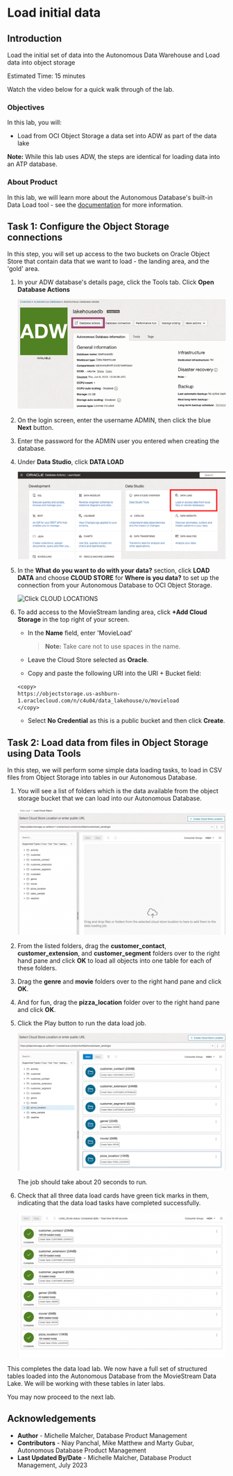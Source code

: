 # Load initial data

## Introduction

Load the initial set of data into the Autonomous Data Warehouse and Load data into object storage

Estimated  Time: 15 minutes

Watch the video below for a quick walk through of the lab.

[](youtube:0j5B2ePXvEE)

### Objectives

In this lab, you will:
* Load from OCI Object Storage a data set into ADW as part of the data lake

**Note:** While this lab uses ADW, the steps are identical for loading data into an ATP database.

### About Product

In this lab, we will learn more about the Autonomous Database's built-in Data Load tool - see the [documentation](https://docs.oracle.com/en/cloud/paas/autonomous-database/adbsa/data-load.html#GUID-E810061A-42B3-485F-92B8-3B872D790D85) for more information.

## Task 1: Configure the Object Storage connections

In this step, you will set up access to the two buckets on Oracle Object Store that contain data that we want to load - the landing area, and the 'gold' area.

1. In your ADW database's details page, click the Tools tab. Click **Open Database Actions**

	  ![Click Tools, then Database Actions](./images/dbactions1.png " ")

2. On the login screen, enter the username ADMIN, then click the blue **Next** button.

3. Enter the password for the ADMIN user you entered when creating the database.

4. Under **Data Studio**, click **DATA LOAD**

    ![Click DATA LOAD](./images/dataload.png " ")

5. In the **What do you want to do with your data?** section, click **LOAD DATA** and choose **CLOUD STORE** for **Where is you data?** to set up the connection from your Autonomous Database to OCI Object Storage.

    ![Click CLOUD LOCATIONS](./images/cloudlocations.png " ")

6. To add access to the MovieStream landing area, click **+Add Cloud Storage** in the top right of your screen.

    - In the **Name** field, enter 'MovieLoad'
        > **Note:** Take care not to use spaces in the name.

    - Leave the Cloud Store selected as **Oracle**.
    - Copy and paste the following URI into the URI + Bucket field:
    ```
    <copy>
    https://objectstorage.us-ashburn-1.oraclecloud.com/n/c4u04/data_lakehouse/o/movieload
    </copy>
    ```
    - Select **No Credential** as this is a public bucket and then click **Create**.

## Task 2: Load data from files in Object Storage using Data Tools

In this step, we will perform some simple data loading tasks, to load in CSV files from Object Storage into tables in our Autonomous Database.

1. You will see a list of folders which is the data available from the object storage bucket that we can load into our Autonomous Database.

    ![Click Data Load](./images/backtodataload.png " ")

4. From the listed folders, drag the **customer\_contact**, **customer\_extension**, and **customer\_segment** folders over to the right hand pane and click **OK** to load all objects into one table for each of these folders.

5. Drag the **genre** and **movie** folders over to the right hand pane and click **OK**.

6. And for fun, drag the **pizza_location** folder over to the right hand pane and click **OK**.

7. Click the Play button to run the data load job.

    ![Run the data load job](./images/runload2.png " ")

    The job should take about 20 seconds to run.

8. Check that all three data load cards have green tick marks in them, indicating that the data load tasks have completed successfully.

    ![Check the job is completed](./images/loadcompleted2.png " ")

This completes the data load lab. We now have a full set of structured tables loaded into the Autonomous Database from the MovieStream Data Lake. We will be working with these tables in later labs.

You may now proceed to the next lab.

## Acknowledgements

* **Author** - Michelle Malcher, Database Product Management
* **Contributors** -  Niay Panchal, Mike Matthew and Marty Gubar, Autonomous Database Product Management
* **Last Updated By/Date** - Michelle Malcher, Database Product Management, July 2023
